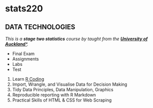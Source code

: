 # stats220
## DATA TECHNOLOGIES
*This is a **stage two statistics** course by taught from the [**University of Auckland***](https://courseoutline.auckland.ac.nz/dco/course/STATS/220/1213).*

- Final Exam	
- Assignments	
- Labs	
- Test

1. Learn [R Coding](https://en.wikipedia.org/wiki/R_(programming_language)) 
2. Import, Wrangle, and Visualise Data for Decision Making
3. Tidy Data Principles, Data Manipulation, Graphics
4. Reproducible reporting with R Markdown
5. Practical Skills of HTML & CSS for Web Scraping
